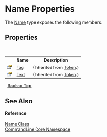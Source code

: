 # Name Properties
 

The <a href="T_CommandLine_Core_Name">Name</a> type exposes the following members.


## Properties
&nbsp;<table><tr><th></th><th>Name</th><th>Description</th></tr><tr><td>![Public property](media/pubproperty.gif "Public property")</td><td><a href="P_CommandLine_Core_Token_Tag">Tag</a></td><td> (Inherited from <a href="T_CommandLine_Core_Token">Token</a>.)</td></tr><tr><td>![Public property](media/pubproperty.gif "Public property")</td><td><a href="P_CommandLine_Core_Token_Text">Text</a></td><td> (Inherited from <a href="T_CommandLine_Core_Token">Token</a>.)</td></tr></table>&nbsp;
<a href="#name-properties">Back to Top</a>

## See Also


#### Reference
<a href="T_CommandLine_Core_Name">Name Class</a><br /><a href="N_CommandLine_Core">CommandLine.Core Namespace</a><br />